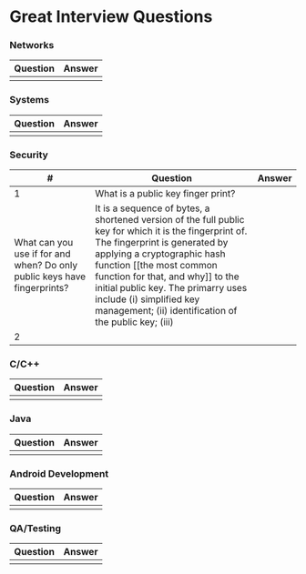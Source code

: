 # Great Interview Questions

### Networks 
| Question      | Answer      |
|---------------|-------------|
|               |             |

### Systems
| Question      | Answer      |
|---------------|-------------|
|               |             |

### Security
| # |Question     | Answer      |
|---|-------------|-------------|
| 1 | What is a public key finger print? 
What can you use if for and when? Do only public keys have fingerprints? | It is a sequence of bytes, a shortened version of the full public key for which it is the fingerprint of. The fingerprint is generated by applying a cryptographic hash function [[the most common function for that, and why]] to the initial public key. The primarry uses include (i) simplified key management; (ii) identification of the public key; (iii) |
| 2 | | |

### C/C++ 
| Question      | Answer      |
|---------------|-------------|
|               |             |

### Java
| Question      | Answer      |
|---------------|-------------|
|               |             |

### Android Development
| Question      | Answer      |
|---------------|-------------|
|               |             |

### QA/Testing
| Question      | Answer      |
|---------------|-------------|
|               |             |
